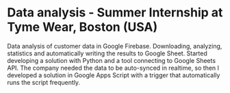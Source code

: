 # Data analysis - Summer Internship at Tyme Wear, Boston (USA)
Data analysis of customer data in Google Firebase. Downloading, analyzing, statistics and automatically writing the results to Google Sheet. Started developing a solution with Python and a tool connecting to Google Sheets API. The company needed the data to be auto-synced in realtime, so then I developed a solution in Google Apps Script with a trigger that automatically runs the script frequently.
